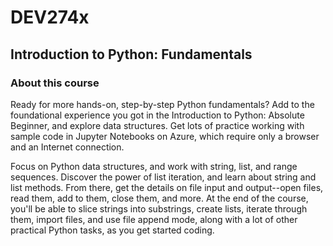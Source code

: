 # DEV274x
## Introduction to Python: Fundamentals
### About this course

Ready for more hands-on, step-by-step Python fundamentals? Add to the foundational experience you got in the Introduction to Python: Absolute Beginner, and explore data structures. Get lots of practice working with sample code in Jupyter Notebooks on Azure, which require only a browser and an Internet connection.

Focus on Python data structures, and work with string, list, and range sequences. Discover the power of list iteration, and learn about string and list methods. From there, get the details on file input and output--open files, read them, add to them, close them, and more. At the end of the course, you'll be able to slice strings into substrings, create lists, iterate through them, import files, and use file append mode, along with a lot of other practical Python tasks, as you get started coding.
